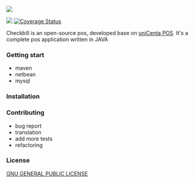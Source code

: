 ![](https://checkbill.info/images/check-bill-small.png)

![](https://travis-ci.org/loma/checkbill.svg?branch=master)
[![Coverage Status](https://coveralls.io/repos/github/loma/checkbill/badge.svg)](https://coveralls.io/github/loma/checkbill)

Checkbill is an open-source pos, developed base on [uniCenta POS](https://sourceforge.net/projects/unicentaopos/). It's a complete pos application written in JAVA

### Getting start
* maven
* netbean
* mysql

### Installation


### Contributing
* bug report
* translation
* add more tests
* refactoring

### License
[GNU GENERAL PUBLIC LICENSE](https://www.gnu.org/licenses/gpl-3.0.en.html)
